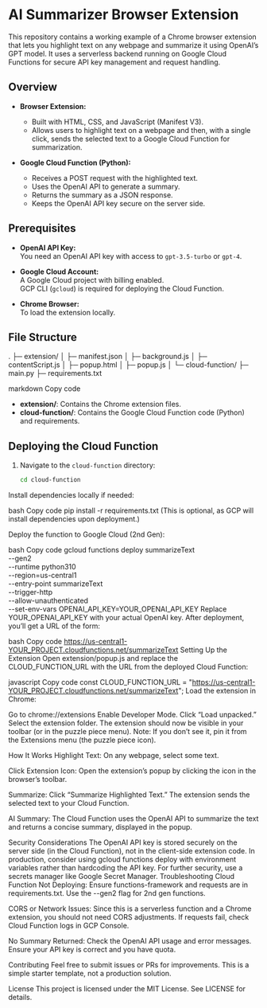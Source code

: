 # AI Summarizer Browser Extension

This repository contains a working example of a Chrome browser extension 
that lets you highlight text on any webpage and summarize it using 
OpenAI’s GPT model. It uses a serverless backend running on Google Cloud 
Functions for secure API key management and request handling.

## Overview

- **Browser Extension:**  
  - Built with HTML, CSS, and JavaScript (Manifest V3).
  - Allows users to highlight text on a webpage and then, with a single 
click, sends the selected text to a Google Cloud Function for 
summarization.
  
- **Google Cloud Function (Python):**  
  - Receives a POST request with the highlighted text.
  - Uses the OpenAI API to generate a summary.
  - Returns the summary as a JSON response.
  - Keeps the OpenAI API key secure on the server side.

## Prerequisites

- **OpenAI API Key:**  
  You need an OpenAI API key with access to `gpt-3.5-turbo` or `gpt-4`.
  
- **Google Cloud Account:**  
  A Google Cloud project with billing enabled.  
  GCP CLI (`gcloud`) is required for deploying the Cloud Function.

- **Chrome Browser:**  
  To load the extension locally.

## File Structure

. ├─ extension/ │ ├─ manifest.json │ ├─ background.js │ ├─ 
contentScript.js │ ├─ popup.html │ ├─ popup.js │ └─ 
cloud-function/ ├─ main.py ├─ requirements.txt

markdown
Copy code

- **extension/**: Contains the Chrome extension files.
- **cloud-function/**: Contains the Google Cloud Function code (Python) 
and requirements.

## Deploying the Cloud Function

1. Navigate to the `cloud-function` directory:
   ```bash
   cd cloud-function
Install dependencies locally if needed:

bash
Copy code
pip install -r requirements.txt
(This is optional, as GCP will install dependencies upon deployment.)

Deploy the function to Google Cloud (2nd Gen):

bash
Copy code
gcloud functions deploy summarizeText \
  --gen2 \
  --runtime python310 \
  --region=us-central1 \
  --entry-point summarizeText \
  --trigger-http \
  --allow-unauthenticated \
  --set-env-vars OPENAI_API_KEY=YOUR_OPENAI_API_KEY
Replace YOUR_OPENAI_API_KEY with your actual OpenAI key.
After deployment, you’ll get a URL of the form:

bash
Copy code
https://us-central1-YOUR_PROJECT.cloudfunctions.net/summarizeText
Setting Up the Extension
Open extension/popup.js and replace the CLOUD_FUNCTION_URL with the URL 
from the deployed Cloud Function:

javascript
Copy code
const CLOUD_FUNCTION_URL = 
"https://us-central1-YOUR_PROJECT.cloudfunctions.net/summarizeText";
Load the extension in Chrome:

Go to chrome://extensions
Enable Developer Mode.
Click “Load unpacked.”
Select the extension folder.
The extension should now be visible in your toolbar (or in the puzzle 
piece menu).
Note: If you don’t see it, pin it from the Extensions menu (the puzzle 
piece icon).

How It Works
Highlight Text:
On any webpage, select some text.

Click Extension Icon:
Open the extension’s popup by clicking the icon in the browser’s toolbar.

Summarize:
Click “Summarize Highlighted Text.” The extension sends the selected text 
to your Cloud Function.

AI Summary:
The Cloud Function uses the OpenAI API to summarize the text and returns a 
concise summary, displayed in the popup.

Security Considerations
The OpenAI API key is stored securely on the server side (in the Cloud 
Function), not in the client-side extension code.
In production, consider using gcloud functions deploy with environment 
variables rather than hardcoding the API key.
For further security, use a secrets manager like Google Secret Manager.
Troubleshooting
Cloud Function Not Deploying:
Ensure functions-framework and requests are in requirements.txt. Use the 
--gen2 flag for 2nd gen functions.

CORS or Network Issues:
Since this is a serverless function and a Chrome extension, you should not 
need CORS adjustments. If requests fail, check Cloud Function logs in GCP 
Console.

No Summary Returned:
Check the OpenAI API usage and error messages. Ensure your API key is 
correct and you have quota.

Contributing
Feel free to submit issues or PRs for improvements. This is a simple 
starter template, not a production solution.

License
This project is licensed under the MIT License. See LICENSE for details.

